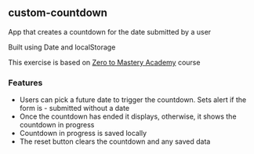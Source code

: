 ## custom-countdown

App that creates a countdown for the date submitted by a user

Built using Date and localStorage

This exercise is based on [Zero to Mastery Academy](https://zerotomastery.io/) course

### Features
- Users can pick a future date to trigger the countdown. Sets alert if the form is - submitted without a date
- Once the countdown has ended it displays, otherwise, it shows the countdown in progress
- Countdown in progress is saved locally
- The reset button clears the countdown and any saved data

